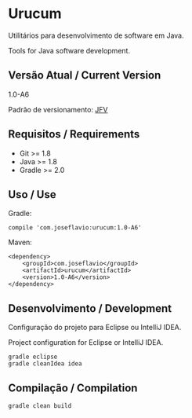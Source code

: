 # Urucum

Utilitários para desenvolvimento de software em Java.

Tools for Java software development.

## Versão Atual / Current Version

1.0-A6

Padrão de versionamento: [JFV](http://joseflavio.com/jfv)

## Requisitos / Requirements

* Git >= 1.8
* Java >= 1.8
* Gradle >= 2.0

## Uso / Use

Gradle:

    compile 'com.joseflavio:urucum:1.0-A6'

Maven:

    <dependency>
        <groupId>com.joseflavio</groupId>
        <artifactId>urucum</artifactId>
        <version>1.0-A6</version>
    </dependency>

## Desenvolvimento / Development

Configuração do projeto para Eclipse ou IntelliJ IDEA.

Project configuration for Eclipse or IntelliJ IDEA.

    gradle eclipse
    gradle cleanIdea idea

## Compilação / Compilation

    gradle clean build

